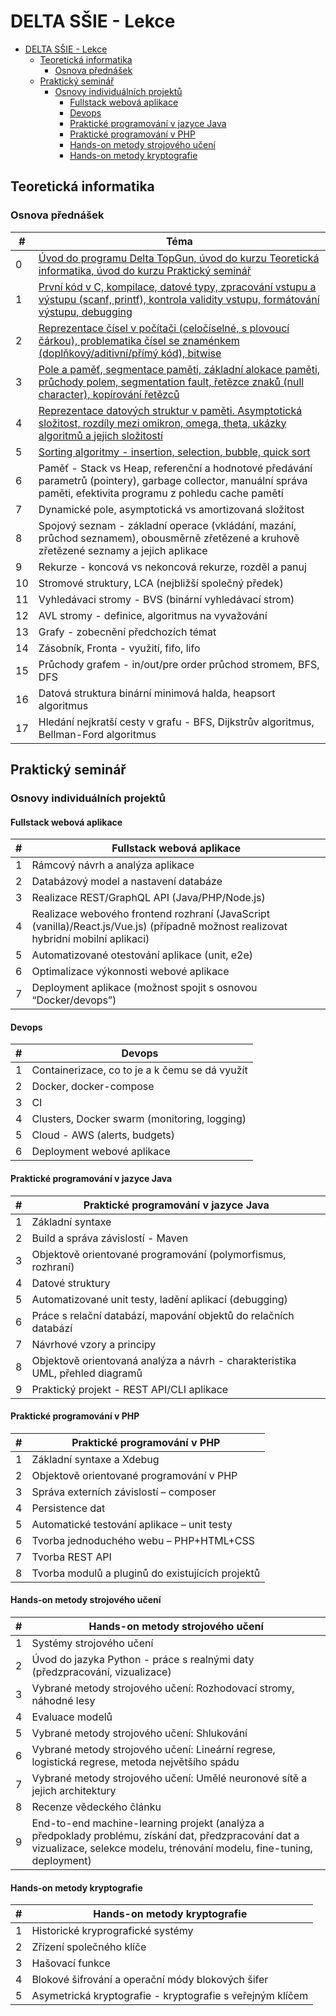 # DELTA SŠIE - Lekce

- [DELTA SŠIE - Lekce](#delta-sšie---lekce)
  - [Teoretická informatika](#teoretická-informatika)
    - [Osnova přednášek](#osnova-přednášek)
  - [Praktický seminář](#praktický-seminář)
    - [Osnovy individuálních projektů](#osnovy-individuálních-projektů)
      - [Fullstack webová aplikace](#fullstack-webová-aplikace)
      - [Devops](#devops)
      - [Praktické programování v jazyce Java](#praktické-programování-v-jazyce-java)
      - [Praktické programování v PHP](#praktické-programování-v-php)
      - [Hands-on metody strojového učení](#hands-on-metody-strojového-učení)
      - [Hands-on metody kryptografie](#hands-on-metody-kryptografie)

## Teoretická informatika

### Osnova přednášek

| #   | Téma                                                                                                                                                                               |
| --- | ---------------------------------------------------------------------------------------------------------------------------------------------------------------------------------- |
| 0   | [Úvod do programu Delta TopGun, úvod do kurzu Teoretická informatika, úvod do kurzu Praktický seminář](00_uvod)                                                                    |
| 1   | [První kód v C, kompilace, datové typy, zpracování vstupu a výstupu (scanf, printf), kontrola validity vstupu, formátování výstupu, debugging](01_uvod_do_programovaciho_jazyka_c) |
| 2   | [Reprezentace čísel v počítači (celočíselné, s plovoucí čárkou), problematika čísel se znaménkem (doplňkový/aditivní/přímý kód), bitwise](02_reprezentace_cisel_v_pocitaci)        |
| 3   | [Pole a paměť, segmentace paměti, základní alokace paměti, průchody polem, segmentation fault, řetězce znaků (null character), kopírování řetězců](03_pole_a_pamet)                |
| 4   | [Reprezentace datových struktur v paměti. Asymptotická složitost, rozdíly mezi omikron, omega, theta, ukázky algoritmů a jejich složitostí](04_slozitost_a_tridici_algoritmy)      |
| 5   | [Sorting algoritmy - insertion, selection, bubble, quick sort](04_slozitost_a_tridici_algoritmy)                                                                                   |
| 6   | Paměť - Stack vs Heap, referenční a hodnotové předávání parametrů (pointery), garbage collector, manuální správa paměti, efektivita programu z pohledu cache pamětí                |
| 7   | Dynamické pole, asymptotická vs amortizovaná složitost                                                                                                                             |
| 8   | Spojový seznam - základní operace (vkládání, mazání, průchod seznamem), obousměrně zřetězené a kruhově zřetězené seznamy a jejich aplikace                                         |
| 9   | Rekurze - koncová vs nekoncová rekurze, rozděl a panuj                                                                                                                             |
| 10  | Stromové struktury, LCA (nejbližší společný předek)                                                                                                                                |
| 11  | Vyhledávaci stromy - BVS (binární vyhledávací strom)                                                                                                                               |
| 12  | AVL stromy - definice, algoritmus na vyvažování                                                                                                                                    |
| 13  | Grafy - zobecnění předchozích témat                                                                                                                                                |
| 14  | Zásobník, Fronta - využití, fifo, lifo                                                                                                                                             |
| 15  | Průchody grafem - in/out/pre order průchod stromem, BFS, DFS                                                                                                                       |
| 16  | Datová struktura binární minimová halda, heapsort algoritmus                                                                                                                       |
| 17  | Hledání nejkratší cesty v grafu - BFS, Dijkstrův algoritmus, Bellman-Ford algoritmus                                                                                               |

## Praktický seminář

### Osnovy individuálních projektů

#### Fullstack webová aplikace

| #   | Fullstack webová aplikace                                                                                                           |
| --- | ----------------------------------------------------------------------------------------------------------------------------------- |
| 1   | Rámcový návrh a analýza aplikace                                                                                                    |
| 2   | Databázový model a nastavení databáze                                                                                               |
| 3   | Realizace REST/GraphQL API (Java/PHP/Node.js)                                                                                       |
| 4   | Realizace webového frontend rozhraní (JavaScript (vanilla)/React.js/Vue.js) (případně možnost realizovat hybridní mobilní aplikaci) |
| 5   | Automatizované otestování aplikace (unit, e2e)                                                                                      |
| 6   | Optimalizace výkonnosti webové aplikace                                                                                             |
| 7   | Deployment aplikace (možnost spojit s osnovou “Docker/devops”)                                                                      |

#### Devops

| #   | Devops                                         |
| --- | ---------------------------------------------- |
| 1   | Containerizace, co to je a k čemu se dá využít |
| 2   | Docker, docker-compose                         |
| 3   | CI                                             |
| 4   | Clusters, Docker swarm (monitoring, logging)   |
| 5   | Cloud - AWS (alerts, budgets)                  |
| 6   | Deployment webové aplikace                     |

#### Praktické programování v jazyce Java

| #   | Praktické programování v jazyce Java                                          |
| --- | ----------------------------------------------------------------------------- |
| 1   | Základní syntaxe                                                              |
| 2   | Build a správa závislostí - Maven                                             |
| 3   | Objektově orientované programování (polymorfismus, rozhraní)                  |
| 4   | Datové struktury                                                              |
| 5   | Automatizované unit testy, ladění aplikací (debugging)                        |
| 6   | Práce s relační databází, mapování objektů do relačních databází              |
| 7   | Návrhové vzory a principy                                                     |
| 8   | Objektově orientovaná analýza a návrh - charakteristika UML, přehled diagramů |
| 9   | Praktický projekt - REST API/CLI aplikace                                     |

#### Praktické programování v PHP

| #   | Praktické programování v PHP                     |
| --- | ------------------------------------------------ |
| 1   | Základní syntaxe a Xdebug                        |
| 2   | Objektově orientované programování v PHP         |
| 3   | Správa externích závislostí – composer           |
| 4   | Persistence dat                                  |
| 5   | Automatické testování aplikace – unit testy      |
| 6   | Tvorba jednoduchého webu – PHP+HTML+CSS          |
| 7   | Tvorba REST API                                  |
| 8   | Tvorba modulů a pluginů do existujících projektů |

#### Hands-on metody strojového učení

| #   | Hands-on metody strojového učení                                                                                                                                               |
| --- | ------------------------------------------------------------------------------------------------------------------------------------------------------------------------------ |
| 1   | Systémy strojového učení                                                                                                                                                       |
| 2   | Úvod do jazyka Python - práce s realnými daty (předzpracování, vizualizace)                                                                                                    |
| 3   | Vybrané metody strojového učení: Rozhodovací stromy, náhodné lesy                                                                                                              |
| 4   | Evaluace modelů                                                                                                                                                                |
| 5   | Vybrané metody strojového učení: Shlukování                                                                                                                                    |
| 6   | Vybrané metody strojového učení: Lineární regrese, logistická regrese, metoda největšího spádu                                                                                 |
| 7   | Vybrané metody strojového učení: Umělé neuronové sítě a jejich architektury                                                                                                    |
| 8   | Recenze vědeckého článku                                                                                                                                                       |
| 9   | End-to-end machine-learning projekt (analýza a předpoklady problému, získání dat, předzpracování dat a vizualizace, selekce modelu, trénování modelu, fine-tuning, deployment) |

#### Hands-on metody kryptografie

| #   | Hands-on metody kryptografie                              |
| --- | --------------------------------------------------------- |
| 1   | Historické kryprografické systémy                         |
| 2   | Zřízení společného klíče                                  |
| 3   | Hašovací funkce                                           |
| 4   | Blokové šifrování a operační módy blokových šifer         |
| 5   | Asymetrická kryptografie - kryptografie s veřejným klíčem |
